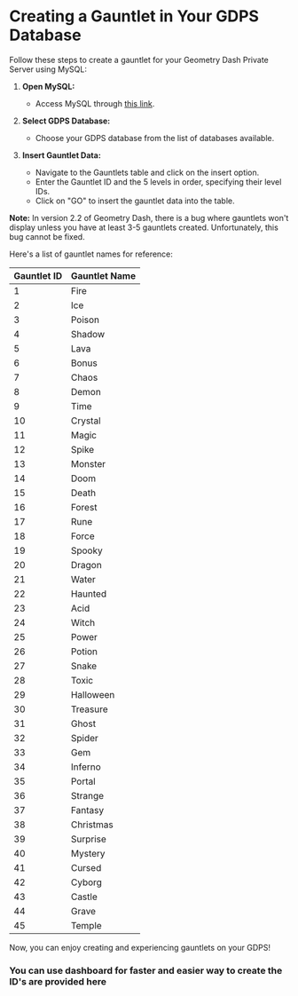 # Creating a Gauntlet in Your GDPS Database

Follow these steps to create a gauntlet for your Geometry Dash Private Server using MySQL:

1. **Open MySQL:**
   - Access MySQL through [this link](https://ncpanel.noxicloud.es/phpmyadmin).

2. **Select GDPS Database:**
   - Choose your GDPS database from the list of databases available.

3. **Insert Gauntlet Data:**
   - Navigate to the Gauntlets table and click on the insert option.
   - Enter the Gauntlet ID and the 5 levels in order, specifying their level IDs.
   - Click on "GO" to insert the gauntlet data into the table.

**Note:**
In version 2.2 of Geometry Dash, there is a bug where gauntlets won't display unless you have at least 3-5 gauntlets created. Unfortunately, this bug cannot be fixed.

Here's a list of gauntlet names for reference:

| Gauntlet ID | Gauntlet Name |
|-------------|---------------|
| 1           | Fire          |
| 2           | Ice           |
| 3           | Poison        |
| 4           | Shadow        |
| 5           | Lava          |
| 6           | Bonus         |
| 7           | Chaos         |
| 8           | Demon         |
| 9           | Time          |
| 10          | Crystal       |
| 11          | Magic         |
| 12          | Spike         |
| 13          | Monster       |
| 14          | Doom          |
| 15          | Death         |
| 16          | Forest        |
| 17          | Rune          |
| 18          | Force         |
| 19          | Spooky        |
| 20          | Dragon        |
| 21          | Water         |
| 22          | Haunted       |
| 23          | Acid          |
| 24          | Witch         |
| 25          | Power         |
| 26          | Potion        |
| 27          | Snake         |
| 28          | Toxic         |
| 29          | Halloween     |
| 30          | Treasure      |
| 31          | Ghost         |
| 32          | Spider        |
| 33          | Gem           |
| 34          | Inferno       |
| 35          | Portal        |
| 36          | Strange       |
| 37          | Fantasy       |
| 38          | Christmas     |
| 39          | Surprise      |
| 40          | Mystery       |
| 41          | Cursed        |
| 42          | Cyborg        |
| 43          | Castle        |
| 44          | Grave         |
| 45          | Temple        |

Now, you can enjoy creating and experiencing gauntlets on your GDPS!

### You can use dashboard for faster and easier way to create the ID's are provided here
